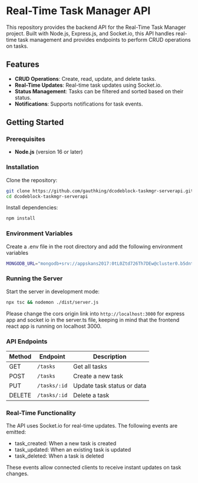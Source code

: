 # Real-Time Task Manager API

This repository provides the backend API for the Real-Time Task Manager project. Built with Node.js, Express.js, and Socket.io, this API handles real-time task management and provides endpoints to perform CRUD operations on tasks.

## Features

- **CRUD Operations**: Create, read, update, and delete tasks.
- **Real-Time Updates**: Real-time task updates using Socket.io.
- **Status Management**: Tasks can be filtered and sorted based on their status.
- **Notifications**: Supports notifications for task events.

## Getting Started

### Prerequisites

- **Node.js** (version 16 or later)

### Installation

Clone the repository:

```bash
git clone https://github.com/gauthking/dcodeblock-taskmgr-serverapi.git
cd dcodeblock-taskmgr-serverapi
```

Install dependencies:

```bash
npm install
```

### Environment Variables

Create a .env file in the root directory and add the following environment variables

```bash
MONGODB_URL="mongodb+srv://appskans2017:0tL0Ztd726Th7DEw@cluster0.b5dnt.mongodb.net/taskdb?retryWrites=true&w=majority&appName=Cluster0"
```

### Running the Server

Start the server in development mode:

```bash
npx tsc && nodemon ./dist/server.js
```

Please change the cors origin link into ```http://localhost:3000``` for express app and socket io in the server.ts file, keeping in mind that the frontend react app is running on localhost 3000.

### API Endpoints

| Method | Endpoint     | Description               |
|--------|--------------|---------------------------|
| GET    | `/tasks`     | Get all tasks             |
| POST   | `/tasks`     | Create a new task         |
| PUT    | `/tasks/:id` | Update task status or data |
| DELETE | `/tasks/:id` | Delete a task             |


### Real-Time Functionality

The API uses Socket.io for real-time updates. The following events are emitted:

- task_created: When a new task is created
- task_updated: When an existing task is updated
- task_deleted: When a task is deleted

These events allow connected clients to receive instant updates on task changes.


